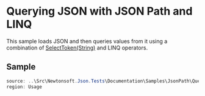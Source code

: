 ﻿# Querying JSON with JSON Path and LINQ

This sample loads JSON and then queries values from it using a combination of [SelectToken(String)](M:Newtonsoft.Json.Linq.JToken.SelectToken(System.String)) and LINQ operators.

## Sample

```csharp Usage
source: ..\Src\Newtonsoft.Json.Tests\Documentation\Samples\JsonPath\QueryJsonSelectTokenWithLinq.cs
region: Usage
```
